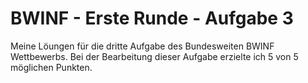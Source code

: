 # BWINF - Erste Runde - Aufgabe 3

Meine Löungen für die dritte Aufgabe des Bundesweiten BWINF Wettbewerbs. Bei der Bearbeitung dieser Aufgabe erzielte ich 5 von 5 möglichen Punkten.

